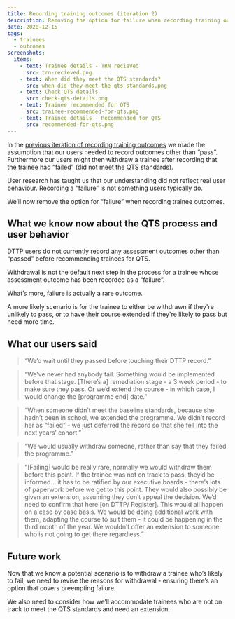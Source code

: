 ```yaml
---
title: Recording training outcomes (iteration 2)
description: Removing the option for failure when recording training outcomes
date: 2020-12-15
tags:
  - trainees
  - outcomes
screenshots:
  items:
    - text: Trainee details - TRN recieved
      src: trn-recieved.png
    - text: When did they meet the QTS standards?
      src: when-did-they-meet-the-qts-standards.png
    - text: Check QTS details
      src: check-qts-details.png
    - text: Trainee recommended for QTS
      src: trainee-recommended-for-qts.png
    - text: Trainee details - Recommended for QTS
      src: recommended-for-qts.png
---
```


In the [previous iteration of recording training outcomes](/register-trainee-teachers/recording-training-outcomes/) we made the assumption that our users needed to record outcomes other than “pass”. Furthermore our users might then withdraw a trainee after recording that the trainee had “failed” (did not meet the QTS standards).

User research has taught us that our understanding did not reflect real user behaviour. Recording a “failure” is not something users typically do.

We’ll now remove the option for “failure” when recording trainee outcomes.

## What we know now about the QTS process and user behavior

DTTP users do not currently record any assessment outcomes other than “passed” before recommending trainees for QTS.

Withdrawal is not the default next step in the process for a trainee whose assessment outcome has been recorded as a “failure”.

What’s more, failure is actually a rare outcome.

A more likely scenario is for the trainee to either be withdrawn if they're unlikely to pass, or to have their course extended if they're likely to pass but need more time.

## What our users said

> “We’d wait until they passed before touching their DTTP record.”

> “We’ve never had anybody fail. Something would be implemented before that stage. [There’s a] remediation stage - a 3 week period - to make sure they pass. Or we’d extend the course - in which case, I would change the [programme end] date.”

> “When someone didn’t meet the baseline standards, because she hadn’t been in school, we extended the programme. We didn’t record her as “failed” - we just deferred the record so that she fell into the next years’ cohort.”

> “We would usually withdraw someone, rather than say that they failed the programme.”

> “[Failing] would be really rare, normally we would withdraw them before this point. If the trainee was not on track to pass, they’d be informed... it has to be ratified by our executive boards - there’s lots of paperwork before we get to this point. They would also possibly be given an extension, assuming they don’t appeal the decision. We’d need to confirm that here [on DTTP/ Register]. This would all happen on a case by case basis. We would be doing additional work with them, adapting the course to suit them - it could be happening in the third month of the year. We wouldn’t offer an extension to someone who is not going to get there regardless.”

## Future work

Now that we know a potential scenario is to withdraw a trainee who’s likely to fail, we need to revise the reasons for withdrawal - ensuring there’s an option that covers preempting failure.

We also need to consider how we’ll accommodate trainees who are not on track to meet the QTS standards and need an extension.
